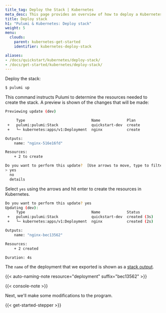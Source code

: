 ```yaml
---
title_tag: Deploy the Stack | Kubernetes
meta_desc: This page provides an overview of how to deploy a Kubernetes project as a Pulumi Stack.
title: Deploy stack
h1: "Pulumi & Kubernetes: Deploy stack"
weight: 5
menu:
  clouds:
    parent: kubernetes-get-started
    identifier: kubernetes-deploy-stack

aliases:
- /docs/quickstart/kubernetes/deploy-stack/
- /docs/get-started/kubernetes/deploy-stack/
---
```


Deploy the stack:

```bash
$ pulumi up
```

This command instructs Pulumi to determine the resources needed to create the stack. A preview is shown of the changes that will be made:

```bash
Previewing update (dev)

     Type                              Name            Plan
 +   pulumi:pulumi:Stack               quickstart-dev  create
 +   └─ kubernetes:apps/v1:Deployment  nginx           create

Outputs:
    name: "nginx-516e16fd"

Resources:
    + 2 to create

Do you want to perform this update?  [Use arrows to move, type to filter]
> yes
  no
  details
```

Select `yes` using the arrows and hit enter to create the resources in Kubernetes.

```bash
Do you want to perform this update? yes
Updating (dev):
     Type                              Name            Status
 +   pulumi:pulumi:Stack               quickstart-dev  created (3s)
 +   └─ kubernetes:apps/v1:Deployment  nginx           created (2s)

Outputs:
    name: "nginx-bec13562"

Resources:
    + 2 created

Duration: 4s
```

The `name` of the deployment that we exported is shown as a [stack output](/docs/concepts/stack#outputs).

{{< auto-naming-note resource="deployment" suffix="bec13562" >}}

{{< console-note >}}

Next, we'll make some modifications to the program.

{{< get-started-stepper >}}
